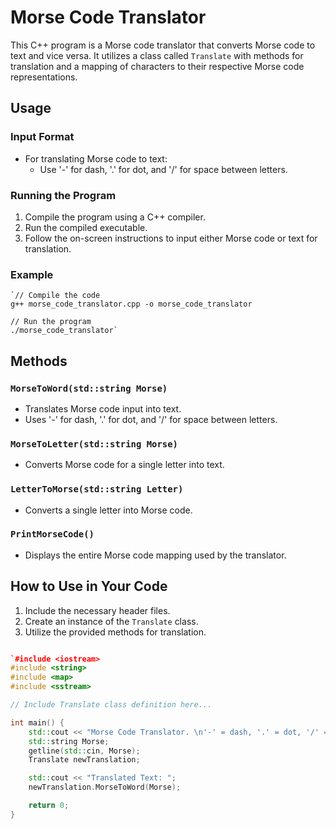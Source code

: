 
# Morse Code Translator

This C++ program is a Morse code translator that converts Morse code to text and vice versa. It utilizes a class called `Translate` with methods for translation and a mapping of characters to their respective Morse code representations.

## Usage

### Input Format

-   For translating Morse code to text:
    -   Use '-' for dash, '.' for dot, and '/' for space between letters.

### Running the Program

1.  Compile the program using a C++ compiler.
2.  Run the compiled executable.
3.  Follow the on-screen instructions to input either Morse code or text for translation.

### Example


```
`// Compile the code
g++ morse_code_translator.cpp -o morse_code_translator

// Run the program
./morse_code_translator` 
```
## Methods

### `MorseToWord(std::string Morse)`

-   Translates Morse code input into text.
-   Uses '-' for dash, '.' for dot, and '/' for space between letters.

### `MorseToLetter(std::string Morse)`

-   Converts Morse code for a single letter into text.

### `LetterToMorse(std::string Letter)`

-   Converts a single letter into Morse code.

### `PrintMorseCode()`

-   Displays the entire Morse code mapping used by the translator.

## How to Use in Your Code

1.  Include the necessary header files.
2.  Create an instance of the `Translate` class.
3.  Utilize the provided methods for translation.

```cpp

`#include <iostream>
#include <string>
#include <map>
#include <sstream>

// Include Translate class definition here...

int main() {
    std::cout << "Morse Code Translator. \n'-' = dash, '.' = dot, '/' = space \nPlease input your morse code: " << std::endl;
    std::string Morse;
    getline(std::cin, Morse);
    Translate newTranslation;

    std::cout << "Translated Text: ";
    newTranslation.MorseToWord(Morse);

    return 0;
}
```
